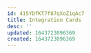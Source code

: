 ```yaml
---
id: 415YDfKT7f87qXoZ1qAc7
title: Integration Cards
desc: ''
updated: 1643723096369
created: 1643723096369
---
```



